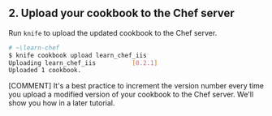 ## 2. Upload your cookbook to the Chef server

Run `knife` to upload the updated cookbook to the Chef server.

```bash
# ~\learn-chef
$ knife cookbook upload learn_chef_iis
Uploading learn_chef_iis          [0.2.1]
Uploaded 1 cookbook.
```

[COMMENT] It's a best practice to increment the version number every time you upload a modified version of your cookbook to the Chef server. We'll show you how in a later tutorial.